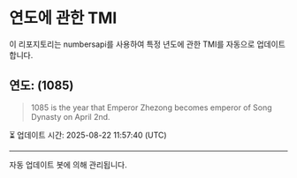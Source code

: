 
# 연도에 관한 TMI

이 리포지토리는 numbersapi를 사용하여 특정 년도에 관한 TMI를 자동으로 업데이트합니다.

## 연도: (1085)
> 1085 is the year that Emperor Zhezong becomes emperor of Song Dynasty on April 2nd.

⏳ 업데이트 시간: 2025-08-22 11:57:40 (UTC)

---
자동 업데이트 봇에 의해 관리됩니다.
